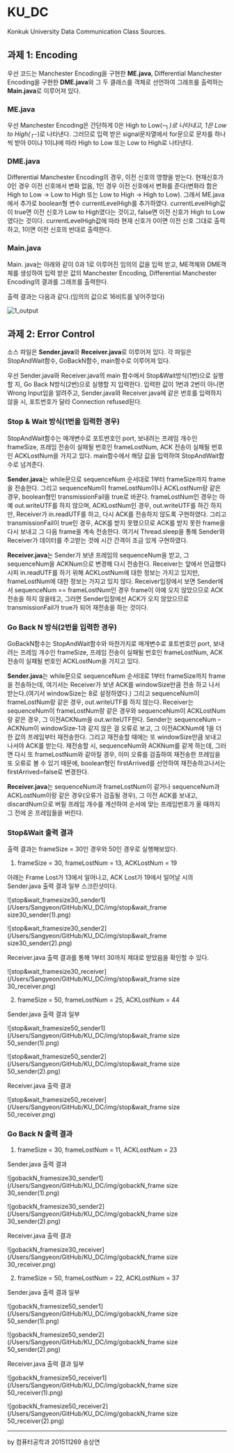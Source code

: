 # KU_DC
Konkuk University Data Communication Class Sources.

## 과제 1: Encoding

우선 코드는 Manchester Encoding을 구현한 **ME.java**, Differential Manchester Encoding을 구현한 **DME.java**와 그 두 클래스를 객체로 선언하여 그래프를 출력하는 **Main.java**로 이루어져 있다.

### ME.java

우선 Manchester Encoding은 간단하게 0은 High to Low(-┐_)로 나타내고, 1은 Low to High(_┌-)로 나타낸다. 그러므로 입력 받은 signal문자열에서 for문으로 문자를 하나씩 받아 0이냐 1이냐에 따라 High to Low 또는 Low to High로 나타낸다.

### DME.java

Differential Manchester Encoding의 경우, 이전 신호의 영향을 받는다. 현재신호가 0인 경우 이전 신호에서 변화 없음, 1인 경우 이전 신호에서 변화를 준다(변화라 함은 High to Low -> Low to High 또는 Low to High -> High to Low). 그래서 ME.java에서 추가로 boolean형 변수 currentLevelHigh를 추가하였다. currentLevelHigh값이 true면 이전 신호가 Low to High였다는 것이고, false면 이전 신호가 High to Low였다는 것이다. currentLevelHigh값에 따라 현재 신호가 0이면 이전 신호 그대로 출력하고, 1이면 이전 신호의 반대로 출력한다.

### Main.java

Main. java는 아래와 같이 0과 1로 이루어진 임의의 값을 입력 받고, ME객체와 DME객체를 생성하여 입력 받은 값의 Manchester Encoding, Differential Manchester Encoding의 결과를 그래프를 출력한다.

출력 결과는 다음과 같다.(임의의 값으로 16비트를 넣어주었다)

![1_output](/Users/Sangyeon/GitHub/KU_DC/img/1_output.png)

## 과제 2: Error Control

소스 파일은 **Sender.java**와 **Receiver.java**로 이루어져 있다. 각 파일은 StopAndWait함수, GoBackN함수, main함수로 이루어져 있다.

우선 Sender.java와 Receiver.java의 main 함수에서 Stop&Wait방식(1번)으로 실행할 지, Go Back N방식(2번)으로 실행할 지 입력한다. 입력한 값이 1번과 2번이 아니면 Wrong Input임을 알려주고, Sender.java와 Receiver.java에 같은 번호를 입력하지 않을 시, 포트번호가 달라 Connection refused된다.

### Stop & Wait 방식(1번을 입력한 경우)

StopAndWait함수는 매개변수로 포트번호인 port, 보내려는 프레임 개수인 frameSize, 프레임 전송이 실패될 번호인 frameLostNum, ACK 전송이 실패될 번호인 ACKLostNum을 가지고 있다. main함수에서 해당 값을 입력하여 StopAndWait함수로 넘겨준다.

 **Sender.java**는 while문으로 sequenceNum 순서대로 1부터 frameSize까지 frame을 전송한다. 그리고 sequenceNum이 frameLostNum이나 ACKLostNum랑 같은 경우, boolean형인 transmissionFail을 true로 바꾼다. frameLostNum인 경우는 아예 out.writeUTF를 하지 않으며, ACKLostNum인 경우, out.writeUTF를 하긴 하지만, Receiver가 in.readUTF를 하고, 다시 ACK를 전송하지 않도록 구현하였다. 그리고 transmissionFail이 true인 경우, ACK를 받지 못했으므로 ACK를 받지 못한 frame을 다시 보내고 그 다음 frame을 계속 전송한다. 여기서 Thread.sleep을 통해 Sender와 Receiver가 데이터를 주고받는 것에 시간 간격이 조금 있게 구현하였다.

 **Receiver.java**는 Sender가 보낸 프레임의 sequenceNum을 받고, 그 sequenceNum을 ACKNum으로 변경해 다시 전송한다. Receiver는 앞에서 언급했다시피 in.readUTF를 하기 위해 ACKLostNum에 대한 정보는 가지고 있지만, frameLostNum에 대한 정보는 가지고 있지 않다. Receiver입장에서 보면 Sender에서 sequenceNum == frameLostNum인 경우 frame이 아예 오지 않았으므로 ACK전송을 하지 않을테고, 그러면 Sender입장에선 ACK가 오지 않았으므로 transmissionFail가 true가 되어 재전송을 하는 것이다.

### Go Back N 방식(2번을 입력한 경우)

GoBackN함수는 StopAndWait함수와 마찬가지로 매개변수로 포트번호인 port, 보내려는 프레임 개수인 frameSize, 프레임 전송이 실패될 번호인 frameLostNum, ACK 전송이 실패될 번호인 ACKLostNum을 가지고 있다.

 **Sender.java**는 while문으로 sequenceNum 순서대로 1부터 frameSize까지 frame을 전송하는데, 여기서는 Receiver가 보낸 ACK를 windowSize만큼 전송 하고 나서 받는다.(여기서 windowSize는 8로 설정하였다.) 그리고 sequenceNum이 frameLostNum랑 같은 경우, out.writeUTF를 하지 않는다. Receiver는 sequenceNum이 frameLostNum랑 같은 경우와 sequenceNum이 ACKLostNum랑 같은 경우, 그 이전ACKNum을 out.writeUTF한다. Sender는 sequenceNum – ACKNum이 windowSize-1과 같지 않은 걸 오류로 보고, 그 이전ACKNum에 1을 더한 값의 프레임부터 재전송한다. 그리고 재전송할 때에는 또 windowSize만큼 보내고나서야 ACK를 받는다. 재전송할 시, sequenceNum와 ACKNum를 같게 하는데, 그러면 다시 또 frameLostNum와 같아질 경우, 이미 오류를 검출하여 재전송한 프레임을 또 오류로 볼 수 있기 때문에, boolean형인 firstArrived를 선언하여 재전송하고나서는 firstArrived=false로 변경한다.

 **Receiver.java**는 sequenceNum과 frameLostNum이 같거나 sequenceNum과 ACKLostNum이랑 같은 경우(오류가 검출될 경우), 그 이전 ACK를 보내고, discardNum으로 버릴 프레임 개수를 계산하여 순서에 맞는 프레임번호가 올 때까지 그 전에 온 프레임들을 버린다.

### Stop&Wait 출력 결과

출력 결과는 frameSize = 30인 경우와 50인 경우로 실행해보았다.

1) frameSize = 30, frameLostNum = 13, ACKLostNum = 19

아래는 Frame Lost가 13에서 일어나고, ACK Lost가 19에서 일어날 시의 Sender.java 출력 결과 일부 스크린샷이다.

![stop&wait_framesize30_sender1](/Users/Sangyeon/GitHub/KU_DC/img/stop&wait_frame size30_sender(1).png)

![stop&wait_framesize30_sender2](/Users/Sangyeon/GitHub/KU_DC/img/stop&wait_frame size30_sender(2).png)

Receiver.java 출력 결과를 통해 1부터 30까지 제대로 받았음을 확인할 수 있다.

![stop&wait_framesize30_receiver](/Users/Sangyeon/GitHub/KU_DC/img/stop&wait_frame size 30_receiver.png)



2) frameSize = 50, frameLostNum = 25, ACKLostNum = 44

Sender.java 출력 결과 일부

![stop&wait_framesize50_sender1](/Users/Sangyeon/GitHub/KU_DC/img/stop&wait_frame size 50_sender(1).png)

![stop&wait_framesize50_sender2](/Users/Sangyeon/GitHub/KU_DC/img/stop&wait_frame size 50_sender(2).png)

Receiver.java 출력 결과

![stop&wait_framesize50_receiver](/Users/Sangyeon/GitHub/KU_DC/img/stop&wait_frame size 50_receiver.png)

 

### Go Back N 출력 결과

1) frameSize = 30, frameLostNum = 11, ACKLostNum = 23

Sender.java 출력 결과 

![gobackN_framesize30_sender1](/Users/Sangyeon/GitHub/KU_DC/img/gobackN_frame size 30_sender(1).png)

![gobackN_framesize30_sender2](/Users/Sangyeon/GitHub/KU_DC/img/gobackN_frame size 30_sender(2).png)

Receiver.java 출력 결과

![gobackN_framesize30_receiver](/Users/Sangyeon/GitHub/KU_DC/img/gobackN_frame size 30_receiver.png)

 

2) frameSize = 50, frameLostNum = 22, ACKLostNum = 37

Sender.java 출력 결과 일부

![gobackN_framesize50_sender1](/Users/Sangyeon/GitHub/KU_DC/img/gobackN_frame size 50_sender(1).png)

![gobackN_framesize50_sender2](/Users/Sangyeon/GitHub/KU_DC/img/gobackN_frame size 50_sender(2).png)

Receiver.java 출력 결과 일부

![gobackN_framesize50_receiver1](/Users/Sangyeon/GitHub/KU_DC/img/gobackN_frame size 50_receiver(1).png)

![gobackN_framesize50_receiver2](/Users/Sangyeon/GitHub/KU_DC/img/gobackN_frame size 50_receiver(2).png)

-----

by 컴퓨터공학과 201511269 송상연

